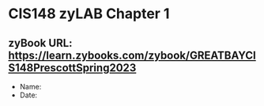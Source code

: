 # CIS148 zyLAB Chapter 1
## zyBook URL: https://learn.zybooks.com/zybook/GREATBAYCIS148PrescottSpring2023

- Name:
- Date:
